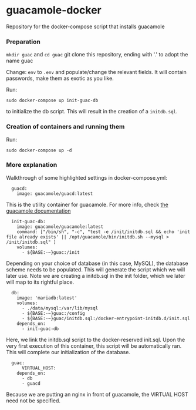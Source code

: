 # guacamole-docker
Repository for the docker-compose script that installs guacamole

### Preparation
```mkdir guac```
and
```cd guac```
git clone this repository, ending with '.' to adopt the name guac

Change:
```env```
to
```.env```
and populate/change the relevant fields. It will contain passwords, make them as exotic as you like.

Run:

```sudo docker-compose up init-guac-db```

to initialize the db script. This will result in the creation of a ```initdb.sql```.

### Creation of containers and running them
Run:

```sudo docker-compose up -d```

### More explanation
Walkthrough of some highlighted settings in docker-compose.yml:
```
  guacd:
    image: guacamole/guacd:latest
```
    

This is the utility container for guacamole. For more info, check [the guacamole documentation](https://guacamole.apache.org/doc/gug/guacamole-architecture.html)
```
  init-guac-db:
    image: guacamole/guacamole:latest
    command: ["/bin/sh", "-c", "test -e /init/initdb.sql && echo 'init file already exists' || /opt/guacamole/bin/initdb.sh --mysql > /init/initdb.sql" ]
    volumes:
      - ${BASE:-~}guac:/init
```
Depending on your choice of database (in this case, MySQL), the database scheme needs to be populated. This will generate the script which we will
later use. Note we are creating a initdb.sql in the init folder, which we later will map to its rightful place.
```
  db:
    image: 'mariadb:latest'
    volumes:
      - ./data/mysql:/var/lib/mysql
      - ${BASE:-~}guac:/config
      - ${BASE:-~}guac/initdb.sql:/docker-entrypoint-initdb.d/init.sql
    depends_on:
      - init-guac-db
```
Here, we link the initdb.sql script to the docker-reserved init.sql. Upon the very first execution of this container, this script will
be automatically ran. This will complete our initialization of the database.
```
  guac:
      VIRTUAL_HOST:
    depends_on:
      - db
      - guacd
```
Because we are putting an nginx in front of guacamole, the VIRTUAL HOST need not be specified.
